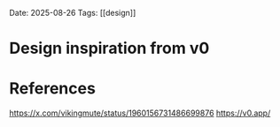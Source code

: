 Date: 2025-08-26
Tags: [[design]]

# Design inspiration from v0

# References
https://x.com/vikingmute/status/1960156731486699876
https://v0.app/